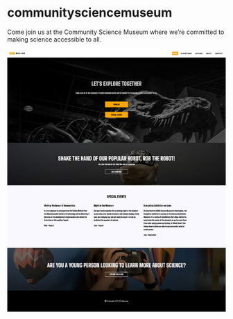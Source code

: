 # communitysciencemuseum

Come join us at the Community Science Museum where we’re committed to making science accessible to all.

![image](https://github.com/matshel/communitysciencemuseum/blob/main/images/cs-museum.jpg)
